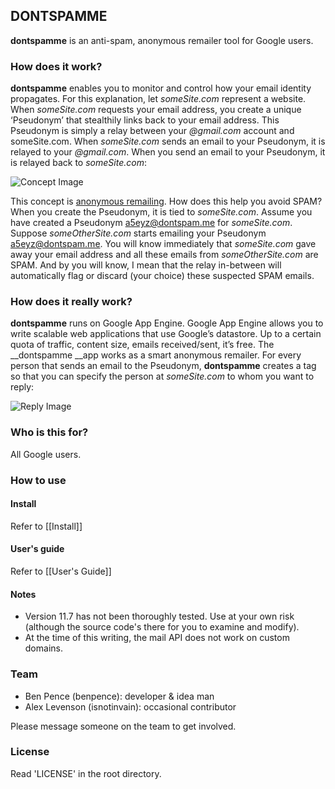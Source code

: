 ## DONTSPAMME

__dontspamme__ is an anti-spam, anonymous remailer tool for Google users.
### How does it work?
__dontspamme__ enables you to monitor and control how your email identity propagates. For this explanation, let _someSite.com_ represent a website. When _someSite.com_ requests your email address, you create a unique ‘Pseudonym’ that stealthily links back to your email address. This Pseudonym is simply a relay between your _@gmail.com_ account and someSite.com. When _someSite.com_ sends an email to your Pseudonym, it is relayed to your _@gmail.com_. When you send an email to your Pseudonym, it is relayed back to _someSite.com_:

![Concept Image](http://www.likeitmatters.com/wp-content/uploads/2011/07/blog-dontspamme-1.png)

This concept is [anonymous remailing](http://en.wikipedia.org/wiki/Anonymous_remailer). How does this help you avoid SPAM? When you create the Pseudonym, it is tied to _someSite.com_. Assume you have created a Pseudonym a5eyz@dontspam.me for _someSite.com_. Suppose _someOtherSite.com_ starts emailing your Pseudonym a5eyz@dontspam.me. You will know immediately that _someSite.com_ gave away your email address and all these emails from _someOtherSite.com_ are SPAM. And by you will know, I mean that the relay in-between will automatically flag or discard (your choice) these suspected SPAM emails.

### How does it really work?
__dontspamme__ runs on Google App Engine. Google App Engine allows you to write scalable web applications that use Google’s datastore. Up to a certain quota of traffic, content size, emails received/sent, it’s free. The __dontspamme __app works as a smart anonymous remailer. For every person that sends an email to the Pseudonym, __dontspamme__ creates a tag so that you can specify the person at _someSite.com_ to whom you want to reply:

![Reply Image](http://www.likeitmatters.com/wp-content/uploads/2011/07/blog-dontspamme-2.png)

### Who is this for?
All Google users.

### How to use
#### Install
Refer to [[Install]]

#### User's guide
Refer to [[User's Guide]]

#### Notes
* Version 11.7 has not been thoroughly tested. Use at your own risk (although the source code's there for you to examine and modify).
* At the time of this writing, the mail API does not work on custom domains.

### Team
* Ben Pence (benpence): developer & idea man
* Alex Levenson (isnotinvain): occasional contributor

Please message someone on the team to get involved.

### License
Read 'LICENSE' in the root directory.